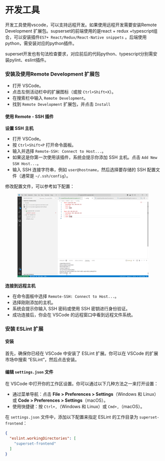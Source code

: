 # 开发工具

开发工具使用vscode，可以支持远程开发。如果使用远程开发需要安装Remote Development 扩展包。supserset的前端使用的是react + redux +typescript组合，可以安装插件`ES7+ React/Redux/React-Native snippets` 。后端使用python，需安装对应的python插件。

superset开发也有句法检查要求，对应前后的代码python、typescript分别需安装pylint、eslint插件。

### 安装及使用Remote Development 扩展包

* 打开 VSCode。
* 点击左侧活动栏中的扩展图标（或按 `Ctrl+Shift+X`）。
* 在搜索栏中输入 `Remote Development`。
* 找到 `Remote Development` 扩展包，并点击 `Install`

#### 使用 Remote - SSH 插件

**设置 SSH 主机**

* 打开 VSCode。
* 按 `Ctrl+Shift+P` 打开命令面板。
* 输入并选择 `Remote-SSH: Connect to Host...`。
* 如果这是你第一次使用该插件，系统会提示你添加 SSH 主机。点击 `Add New SSH Host...`。
* 输入 SSH 连接字符串，例如 `user@hostname`，然后选择要存储的 SSH 配置文件（通常是 `~/.ssh/config`）。

修改配置文件，可以参考如下配置：

<figure><img src="../.gitbook/assets/image (15).png" alt=""><figcaption></figcaption></figure>

**连接到远程主机**

* 在命令面板中选择 `Remote-SSH: Connect to Host...`。
* 选择刚刚添加的主机。
* 系统会提示你输入 SSH 密码或使用 SSH 密钥进行身份验证。
* 成功连接后，你会在 VSCode 的远程窗口中看到远程文件系统。



### 安装 ESLint 扩展

#### 安装

首先，确保你已经在 VSCode 中安装了 ESLint 扩展。你可以在 VSCode 的扩展市场中搜索 “ESLint”，然后点击安装。

#### 编辑 `settings.json` 文件

在 VSCode 中打开你的工作区设置。你可以通过以下几种方法之一来打开设置：

* 通过菜单导航：点击 **File > Preferences > Settings**（Windows 和 Linux）或 **Code > Preferences > Settings**（macOS）。
* 使用快捷键：按 `Ctrl+,`（Windows 和 Linux）或 `Cmd+,`（macOS）。

在 `settings.json` 文件中，添加以下配置来指定 ESLint 的工作目录为 `superset-frontend`：

```json
{
  "eslint.workingDirectories": [
    "superset-frontend"
  ]
}
```



